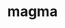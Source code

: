 ---
title: "magma"
layout: cache
categories: [package, develop-2024-03-17]
meta: {"versions": ["2.7.2"], "compilers": ["gcc@=11.4.0", "gcc@=9.4.0"], "oss": ["ubuntu20.04", "ubuntu22.04"], "platforms": ["linux"], "targets": ["neoverse_v1", "neoverse_v2", "ppc64le", "x86_64_v3"], "stacks": ["e4s-neoverse-v2", "e4s-neoverse_v1", "e4s-power", "e4s-rocm-external", "ml-linux-x86_64-cuda", "root"], "num_specs": 12, "num_specs_by_stack": {"root": 12, "e4s-power": 1, "e4s-neoverse_v1": 3, "e4s-neoverse-v2": 3, "e4s-rocm-external": 4, "ml-linux-x86_64-cuda": 1}}
spec_details: [{"hash": "l6d4hbfnbbd276ipvhocjw2iygpmup4y", "compiler": "gcc@=9.4.0", "versions": ["2.7.2"], "os": "ubuntu20.04", "platform": "linux", "target": "ppc64le", "variants": ["build_system=cmake", "build_type=Release", "+cuda", "cuda_arch=70", "+fortran", "generator=make", "~ipo", "~rocm", "+shared"], "stacks": ["root", "e4s-power"], "size": "-", "tarball": "https://binaries.spack.io/releases/develop-2024-03-17/build_cache/linux-ubuntu20.04-ppc64le/gcc-9.4.0/magma-2.7.2/linux-ubuntu20.04-ppc64le-gcc-9.4.0-magma-2.7.2-l6d4hbfnbbd276ipvhocjw2iygpmup4y.spack"}, {"hash": "bh4kxmmknc7cb5bcsorglgodd3oae6pk", "compiler": "gcc@=11.4.0", "versions": ["2.7.2"], "os": "ubuntu22.04", "platform": "linux", "target": "neoverse_v1", "variants": ["build_system=cmake", "build_type=Release", "+cuda", "cuda_arch=80", "+fortran", "generator=make", "~ipo", "~rocm", "+shared"], "stacks": ["e4s-neoverse_v1", "root"], "size": "-", "tarball": "https://binaries.spack.io/releases/develop-2024-03-17/build_cache/linux-ubuntu22.04-neoverse_v1/gcc-11.4.0/magma-2.7.2/linux-ubuntu22.04-neoverse_v1-gcc-11.4.0-magma-2.7.2-bh4kxmmknc7cb5bcsorglgodd3oae6pk.spack"}, {"hash": "loajvt7pe7krgvcn4znvi3dxelegfbfn", "compiler": "gcc@=11.4.0", "versions": ["2.7.2"], "os": "ubuntu22.04", "platform": "linux", "target": "neoverse_v1", "variants": ["build_system=cmake", "build_type=Release", "+cuda", "cuda_arch=90", "+fortran", "generator=make", "~ipo", "~rocm", "+shared"], "stacks": ["e4s-neoverse_v1", "root"], "size": "-", "tarball": "https://binaries.spack.io/releases/develop-2024-03-17/build_cache/linux-ubuntu22.04-neoverse_v1/gcc-11.4.0/magma-2.7.2/linux-ubuntu22.04-neoverse_v1-gcc-11.4.0-magma-2.7.2-loajvt7pe7krgvcn4znvi3dxelegfbfn.spack"}, {"hash": "4th5f3x6hn4ggiwbls26caa4jxsl46bs", "compiler": "gcc@=11.4.0", "versions": ["2.7.2"], "os": "ubuntu22.04", "platform": "linux", "target": "neoverse_v1", "variants": ["build_system=cmake", "build_type=Release", "+cuda", "cuda_arch=75", "+fortran", "generator=make", "~ipo", "~rocm", "+shared"], "stacks": ["e4s-neoverse_v1", "root"], "size": "-", "tarball": "https://binaries.spack.io/releases/develop-2024-03-17/build_cache/linux-ubuntu22.04-neoverse_v1/gcc-11.4.0/magma-2.7.2/linux-ubuntu22.04-neoverse_v1-gcc-11.4.0-magma-2.7.2-4th5f3x6hn4ggiwbls26caa4jxsl46bs.spack"}, {"hash": "465nfupr6sgqfrhabnh5d6rgvhp2jpf3", "compiler": "gcc@=11.4.0", "versions": ["2.7.2"], "os": "ubuntu22.04", "platform": "linux", "target": "neoverse_v2", "variants": ["build_system=cmake", "build_type=Release", "+cuda", "cuda_arch=80", "+fortran", "generator=make", "~ipo", "~rocm", "+shared"], "stacks": ["e4s-neoverse-v2", "root"], "size": "-", "tarball": "https://binaries.spack.io/releases/develop-2024-03-17/build_cache/linux-ubuntu22.04-neoverse_v2/gcc-11.4.0/magma-2.7.2/linux-ubuntu22.04-neoverse_v2-gcc-11.4.0-magma-2.7.2-465nfupr6sgqfrhabnh5d6rgvhp2jpf3.spack"}, {"hash": "vhdkutf5t2s5bajwozyckjzqmz2iwwk4", "compiler": "gcc@=11.4.0", "versions": ["2.7.2"], "os": "ubuntu22.04", "platform": "linux", "target": "neoverse_v2", "variants": ["build_system=cmake", "build_type=Release", "+cuda", "cuda_arch=75", "+fortran", "generator=make", "~ipo", "~rocm", "+shared"], "stacks": ["e4s-neoverse-v2", "root"], "size": "-", "tarball": "https://binaries.spack.io/releases/develop-2024-03-17/build_cache/linux-ubuntu22.04-neoverse_v2/gcc-11.4.0/magma-2.7.2/linux-ubuntu22.04-neoverse_v2-gcc-11.4.0-magma-2.7.2-vhdkutf5t2s5bajwozyckjzqmz2iwwk4.spack"}, {"hash": "nlm6pmhcot75dv3tuwzveyevoh7uraob", "compiler": "gcc@=11.4.0", "versions": ["2.7.2"], "os": "ubuntu22.04", "platform": "linux", "target": "neoverse_v2", "variants": ["build_system=cmake", "build_type=Release", "+cuda", "cuda_arch=90", "+fortran", "generator=make", "~ipo", "~rocm", "+shared"], "stacks": ["e4s-neoverse-v2", "root"], "size": "-", "tarball": "https://binaries.spack.io/releases/develop-2024-03-17/build_cache/linux-ubuntu22.04-neoverse_v2/gcc-11.4.0/magma-2.7.2/linux-ubuntu22.04-neoverse_v2-gcc-11.4.0-magma-2.7.2-nlm6pmhcot75dv3tuwzveyevoh7uraob.spack"}, {"hash": "4sqs43aqd4rt3oh7ugd5g4dxsj3vaujs", "compiler": "gcc@=11.4.0", "versions": ["2.7.2"], "os": "ubuntu22.04", "platform": "linux", "target": "x86_64_v3", "variants": ["amdgpu_target=gfx90a", "build_system=cmake", "build_type=Release", "~cuda", "+fortran", "generator=make", "~ipo", "+rocm", "+shared"], "stacks": ["e4s-rocm-external", "root"], "size": "-", "tarball": "https://binaries.spack.io/releases/develop-2024-03-17/build_cache/linux-ubuntu22.04-x86_64_v3/gcc-11.4.0/magma-2.7.2/linux-ubuntu22.04-x86_64_v3-gcc-11.4.0-magma-2.7.2-4sqs43aqd4rt3oh7ugd5g4dxsj3vaujs.spack"}, {"hash": "z44dw2wxbgefaerq3axmzp6xhyuurozn", "compiler": "gcc@=11.4.0", "versions": ["2.7.2"], "os": "ubuntu22.04", "platform": "linux", "target": "x86_64_v3", "variants": ["amdgpu_target=gfx908", "build_system=cmake", "build_type=Release", "~cuda", "+fortran", "generator=make", "~ipo", "+rocm", "+shared"], "stacks": ["e4s-rocm-external", "root"], "size": "-", "tarball": "https://binaries.spack.io/releases/develop-2024-03-17/build_cache/linux-ubuntu22.04-x86_64_v3/gcc-11.4.0/magma-2.7.2/linux-ubuntu22.04-x86_64_v3-gcc-11.4.0-magma-2.7.2-z44dw2wxbgefaerq3axmzp6xhyuurozn.spack"}, {"hash": "j5rete3tnkoa7je4vcriprzmmw4xt7dq", "compiler": "gcc@=11.4.0", "versions": ["2.7.2"], "os": "ubuntu22.04", "platform": "linux", "target": "x86_64_v3", "variants": ["amdgpu_target=gfx90a", "build_system=cmake", "build_type=Release", "~cuda", "+fortran", "generator=make", "~ipo", "+rocm", "+shared"], "stacks": ["e4s-rocm-external", "root"], "size": "-", "tarball": "https://binaries.spack.io/releases/develop-2024-03-17/build_cache/linux-ubuntu22.04-x86_64_v3/gcc-11.4.0/magma-2.7.2/linux-ubuntu22.04-x86_64_v3-gcc-11.4.0-magma-2.7.2-j5rete3tnkoa7je4vcriprzmmw4xt7dq.spack"}, {"hash": "c7hvu3yjqgokesjiqfmtqnxebngwrwqo", "compiler": "gcc@=11.4.0", "versions": ["2.7.2"], "os": "ubuntu22.04", "platform": "linux", "target": "x86_64_v3", "variants": ["build_system=cmake", "build_type=Release", "+cuda", "cuda_arch=80", "+fortran", "generator=make", "~ipo", "~rocm", "+shared"], "stacks": ["root", "ml-linux-x86_64-cuda"], "size": "-", "tarball": "https://binaries.spack.io/releases/develop-2024-03-17/build_cache/linux-ubuntu22.04-x86_64_v3/gcc-11.4.0/magma-2.7.2/linux-ubuntu22.04-x86_64_v3-gcc-11.4.0-magma-2.7.2-c7hvu3yjqgokesjiqfmtqnxebngwrwqo.spack"}, {"hash": "hzuzpzw5sl5oa4avxo7ckwbitruqmp44", "compiler": "gcc@=11.4.0", "versions": ["2.7.2"], "os": "ubuntu22.04", "platform": "linux", "target": "x86_64_v3", "variants": ["amdgpu_target=gfx908", "build_system=cmake", "build_type=Release", "~cuda", "+fortran", "generator=make", "~ipo", "+rocm", "+shared"], "stacks": ["e4s-rocm-external", "root"], "size": "-", "tarball": "https://binaries.spack.io/releases/develop-2024-03-17/build_cache/linux-ubuntu22.04-x86_64_v3/gcc-11.4.0/magma-2.7.2/linux-ubuntu22.04-x86_64_v3-gcc-11.4.0-magma-2.7.2-hzuzpzw5sl5oa4avxo7ckwbitruqmp44.spack"}]
---